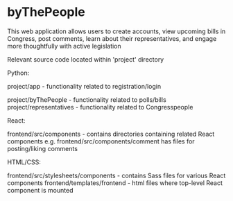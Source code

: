# byThePeople

This web application allows users to create accounts, view upcoming bills in Congress, post comments, learn about their representatives, and engage more thoughtfully with active legislation


Relevant source code located within 'project' directory

Python:

project/app - functionality related to registration/login

project/byThePeople - functionality related to polls/bills 
project/representatives - functionality related to Congresspeople

React:

frontend/src/components - contains directories containing related React components
  e.g. frontend/src/components/comment has files for posting/liking comments
  
HTML/CSS:

frontend/src/stylesheets/components - contains Sass files for various React components
frontend/templates/frontend - html files where top-level React component is mounted




 
